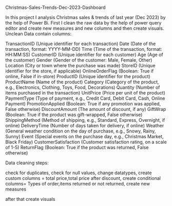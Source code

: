 Christmas-Sales-Trends-Dec-2023-Dashboard

In this project I analysis Christmas sales & trends of last year (Dec 2023) by the help of Power  Bi.
First I clean the raw data by the help of power query editor and create new measures and new columns and then create visuals.
Unclean Data contain columns:



TransactionID (Unique identifier for each transaction)
Date (Date of the transaction, format: YYYY-MM-DD)
Time (Time of the transaction, format: HH:MM:SS)
CustomerID (Unique identifier for each customer)
Age (Age of the customer)
Gender (Gender of the customer: Male, Female, Other)
Location (City or town where the purchase was made)
StoreID (Unique identifier for the store, if applicable)
OnlineOrderFlag (Boolean: True if online, False if in-store)
ProductID (Unique identifier for the product)
ProductName (Name of the product)
Category (Category of the product, e.g., Electronics, Clothing, Toys, Food, Decorations)
Quantity (Number of items purchased in the transaction)
UnitPrice (Price per unit of the product)
PaymentType (Type of payment, e.g., Credit Card, Debit Card, Cash, Online Payment)
PromotionApplied (Boolean: True if any promotion was applied, False otherwise)
DiscountAmount (The amount of discount, if any)
GiftWrap (Boolean: True if the product was gift-wrapped, False otherwise)
ShippingMethod (Method of shipping, e.g., Standard, Express, Overnight, if online)
DeliveryTime (Number of days taken for delivery, if online)
Weather (General weather condition on the day of purchase, e.g., Snowy, Rainy, Sunny)
Event (Special events on the purchase day, e.g., Christmas Market, Black Friday)
CustomerSatisfaction (Customer satisfaction rating, on a scale of 1-5)
ReturnFlag (Boolean: True if the product was returned, False otherwise)


Data cleaning steps:

check for duplicates,
check for null values,
change datatypes,
create custom columns = total price,total price after discount,
create conditional columns= Types of order,items returned or not returned,
create new measures

after that create visuals





